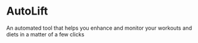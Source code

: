 # AutoLift
An automated tool that helps you enhance and monitor your workouts and diets in a matter of a few clicks 

